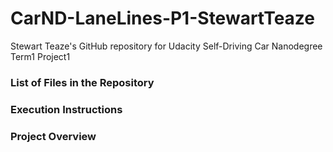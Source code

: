 # CarND-LaneLines-P1-StewartTeaze
Stewart Teaze's GitHub repository for Udacity Self-Driving Car Nanodegree Term1 Project1

### List of Files in the Repository

### Execution Instructions

### Project Overview
